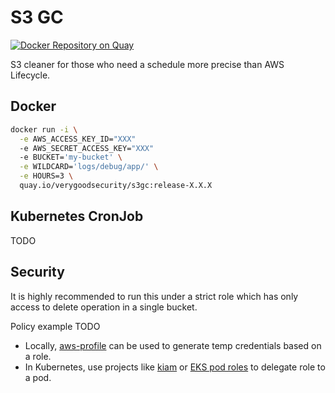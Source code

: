 # S3 GC
[![Docker Repository on Quay](https://quay.io/repository/verygoodsecurity/s3gc/status "Docker Repository on Quay")](https://quay.io/repository/verygoodsecurity/s3gc)

S3 cleaner for those who need a schedule more precise than AWS Lifecycle.

## Docker
```bash
docker run -i \
  -e AWS_ACCESS_KEY_ID="XXX"
  -e AWS_SECRET_ACCESS_KEY="XXX"
  -e BUCKET='my-bucket' \
  -e WILDCARD='logs/debug/app/' \
  -e HOURS=3 \
  quay.io/verygoodsecurity/s3gc:release-X.X.X 
```

## Kubernetes CronJob
TODO

## Security
It is highly recommended to run this under a strict role which has only access 
to delete operation in a single bucket. 

Policy example TODO

 - Locally, [aws-profile](https://github.com/jrstarke/aws-profile) can be used to 
generate temp credentials based on a role.
- In Kubernetes, use projects like [kiam](https://github.com/uswitch/kiam/) or 
[EKS pod roles](https://aws.amazon.com/blogs/opensource/introducing-fine-grained-iam-roles-service-accounts/)
to delegate role to a pod.
